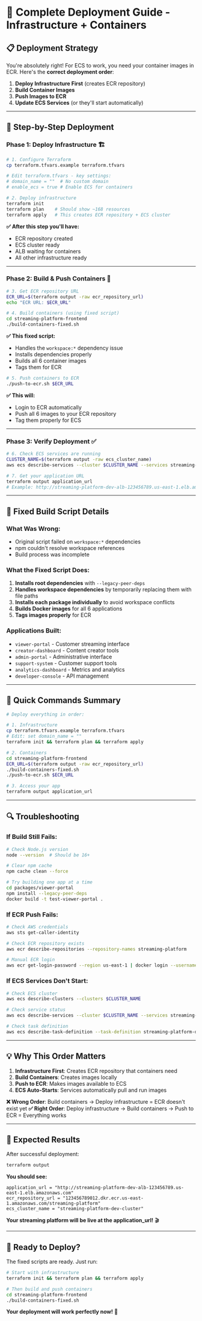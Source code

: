 # 🚀 Complete Deployment Guide - Infrastructure + Containers

## 📋 **Deployment Strategy**

You're absolutely right! For ECS to work, you need your container images in ECR. Here's the **correct deployment order**:

1. **Deploy Infrastructure First** (creates ECR repository)
2. **Build Container Images** 
3. **Push Images to ECR**
4. **Update ECS Services** (or they'll start automatically)

---

## 🎯 **Step-by-Step Deployment**

### **Phase 1: Deploy Infrastructure** 🏗️

```bash
# 1. Configure Terraform
cp terraform.tfvars.example terraform.tfvars

# Edit terraform.tfvars - key settings:
# domain_name = ""  # No custom domain
# enable_ecs = true # Enable ECS for containers
```

```bash
# 2. Deploy infrastructure
terraform init
terraform plan    # Should show ~168 resources
terraform apply   # This creates ECR repository + ECS cluster
```

**✅ After this step you'll have:**
- ECR repository created
- ECS cluster ready
- ALB waiting for containers
- All other infrastructure ready

---

### **Phase 2: Build & Push Containers** 🐳

```bash
# 3. Get ECR repository URL
ECR_URL=$(terraform output -raw ecr_repository_url)
echo "ECR URL: $ECR_URL"
```

```bash
# 4. Build containers (using fixed script)
cd streaming-platform-frontend
./build-containers-fixed.sh
```

**✅ This fixed script:**
- Handles the `workspace:*` dependency issue
- Installs dependencies properly
- Builds all 6 container images
- Tags them for ECR

```bash
# 5. Push containers to ECR
./push-to-ecr.sh $ECR_URL
```

**✅ This will:**
- Login to ECR automatically
- Push all 6 images to your ECR repository
- Tag them properly for ECS

---

### **Phase 3: Verify Deployment** ✅

```bash
# 6. Check ECS services are running
CLUSTER_NAME=$(terraform output -raw ecs_cluster_name)
aws ecs describe-services --cluster $CLUSTER_NAME --services streaming-platform-dev-viewer-portal

# 7. Get your application URL
terraform output application_url
# Example: http://streaming-platform-dev-alb-123456789.us-east-1.elb.amazonaws.com
```

---

## 🔧 **Fixed Build Script Details**

### **What Was Wrong:**
- Original script failed on `workspace:*` dependencies
- npm couldn't resolve workspace references
- Build process was incomplete

### **What the Fixed Script Does:**
1. **Installs root dependencies** with `--legacy-peer-deps`
2. **Handles workspace dependencies** by temporarily replacing them with file paths
3. **Installs each package individually** to avoid workspace conflicts
4. **Builds Docker images** for all 6 applications
5. **Tags images properly** for ECR

### **Applications Built:**
- `viewer-portal` - Customer streaming interface
- `creator-dashboard` - Content creator tools
- `admin-portal` - Administrative interface
- `support-system` - Customer support tools
- `analytics-dashboard` - Metrics and analytics
- `developer-console` - API management

---

## 🎯 **Quick Commands Summary**

```bash
# Deploy everything in order:

# 1. Infrastructure
cp terraform.tfvars.example terraform.tfvars
# Edit: set domain_name = ""
terraform init && terraform plan && terraform apply

# 2. Containers
cd streaming-platform-frontend
ECR_URL=$(terraform output -raw ecr_repository_url)
./build-containers-fixed.sh
./push-to-ecr.sh $ECR_URL

# 3. Access your app
terraform output application_url
```

---

## 🔍 **Troubleshooting**

### **If Build Still Fails:**
```bash
# Check Node.js version
node --version  # Should be 16+ 

# Clear npm cache
npm cache clean --force

# Try building one app at a time
cd packages/viewer-portal
npm install --legacy-peer-deps
docker build -t test-viewer-portal .
```

### **If ECR Push Fails:**
```bash
# Check AWS credentials
aws sts get-caller-identity

# Check ECR repository exists
aws ecr describe-repositories --repository-names streaming-platform

# Manual ECR login
aws ecr get-login-password --region us-east-1 | docker login --username AWS --password-stdin $ECR_URL
```

### **If ECS Services Don't Start:**
```bash
# Check ECS cluster
aws ecs describe-clusters --clusters $CLUSTER_NAME

# Check service status
aws ecs describe-services --cluster $CLUSTER_NAME --services streaming-platform-dev-viewer-portal

# Check task definition
aws ecs describe-task-definition --task-definition streaming-platform-dev-viewer-portal
```

---

## 💡 **Why This Order Matters**

1. **Infrastructure First**: Creates ECR repository that containers need
2. **Build Containers**: Creates images locally
3. **Push to ECR**: Makes images available to ECS
4. **ECS Auto-Starts**: Services automatically pull and run images

**❌ Wrong Order**: Build containers → Deploy infrastructure = ECR doesn't exist yet
**✅ Right Order**: Deploy infrastructure → Build containers → Push to ECR = Everything works

---

## 🎉 **Expected Results**

After successful deployment:

```bash
terraform output
```

**You should see:**
```
application_url = "http://streaming-platform-dev-alb-123456789.us-east-1.elb.amazonaws.com"
ecr_repository_url = "123456789012.dkr.ecr.us-east-1.amazonaws.com/streaming-platform"
ecs_cluster_name = "streaming-platform-dev-cluster"
```

**Your streaming platform will be live at the application_url!** 🎬

---

## 🚀 **Ready to Deploy?**

The fixed scripts are ready. Just run:

```bash
# Start with infrastructure
terraform init && terraform plan && terraform apply

# Then build and push containers
cd streaming-platform-frontend
./build-containers-fixed.sh
```

**Your deployment will work perfectly now!** 🎯